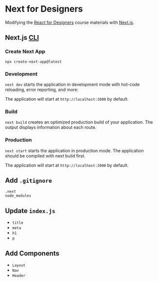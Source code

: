 # Next for Designers

Modifying the [React for Designers](https://designcode.io/react) course materials with [Next.js](https://nextjs.org/).

## Next.js [CLI](https://nextjs.org/docs/api-reference/cli)

### Create Next App

`npx create-next-app@latest`

### Development

`next dev` starts the application in development mode with hot-code reloading, error reporting, and more:

The application will start at `http://localhost:3000` by default.

### Build

`next build` creates an optimized production build of your application. The output displays information about each route.

### Production

`next start` starts the application in production mode. The application should be compiled with next build first.

The application will start at `http://localhost:3000` by default.

## Add `.gitignore`

```
.next
node_modules
```

## Update `index.js`

- `title`
- `meta`
- `h1`
- `p`

## Add Components

- `Layout`
- `Nav`
- `Header`
